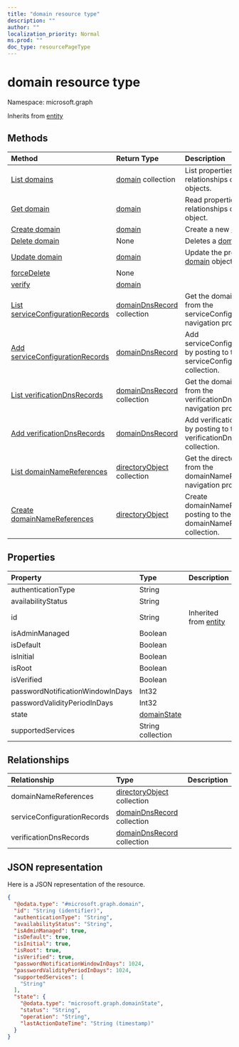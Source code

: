 ```yaml
---
title: "domain resource type"
description: ""
author: ""
localization_priority: Normal
ms.prod: ""
doc_type: resourcePageType
---
```


# domain resource type


Namespace: microsoft.graph




Inherits from [entity](../resources/entity.md)

## Methods
|Method|Return Type|Description|
|:---|:---|:---|
|[List domains](../api/domain-list.md)|[domain](../resources/domain.md) collection|List properties and relationships of the [domain](../resources/domain.md) objects.|
|[Get domain](../api/domain-get.md)|[domain](../resources/domain.md)|Read properties and relationships of the [domain](../resources/domain.md) object.|
|[Create domain](../api/domain-post-domains.md)|[domain](../resources/domain.md)|Create a new [domain](../resources/domain.md) object.|
|[Delete domain](../api/domain-delete.md)|None|Deletes a [domain](../resources/domain.md).|
|[Update domain](../api/domain-update.md)|[domain](../resources/domain.md)|Update the properties of a [domain](../resources/domain.md) object.|
|[forceDelete](../api/domain-forcedelete.md)|None||
|[verify](../api/domain-verify.md)|[domain](../resources/domain.md)||
|[List serviceConfigurationRecords](../api/domain-list-serviceconfigurationrecords.md)|[domainDnsRecord](../resources/domaindnsrecord.md) collection|Get the domainDnsRecords from the serviceConfigurationRecords navigation property.|
|[Add serviceConfigurationRecords](../api/domain-post-serviceconfigurationrecords.md)|[domainDnsRecord](../resources/domaindnsrecord.md)|Add serviceConfigurationRecords by posting to the serviceConfigurationRecords collection.|
|[List verificationDnsRecords](../api/domain-list-verificationdnsrecords.md)|[domainDnsRecord](../resources/domaindnsrecord.md) collection|Get the domainDnsRecords from the verificationDnsRecords navigation property.|
|[Add verificationDnsRecords](../api/domain-post-verificationdnsrecords.md)|[domainDnsRecord](../resources/domaindnsrecord.md)|Add verificationDnsRecords by posting to the verificationDnsRecords collection.|
|[List domainNameReferences](../api/domain-list-domainnamereferences.md)|[directoryObject](../resources/directoryobject.md) collection|Get the directoryObjects from the domainNameReferences navigation property.|
|[Create domainNameReferences](../api/domain-post-domainnamereferences.md)|[directoryObject](../resources/directoryobject.md)|Create domainNameReferences by posting to the domainNameReferences collection.|

## Properties
|Property|Type|Description|
|:---|:---|:---|
|authenticationType|String||
|availabilityStatus|String||
|id|String| Inherited from [entity](../resources/entity.md)|
|isAdminManaged|Boolean||
|isDefault|Boolean||
|isInitial|Boolean||
|isRoot|Boolean||
|isVerified|Boolean||
|passwordNotificationWindowInDays|Int32||
|passwordValidityPeriodInDays|Int32||
|state|[domainState](../resources/domainstate.md)||
|supportedServices|String collection||

## Relationships
|Relationship|Type|Description|
|:---|:---|:---|
|domainNameReferences|[directoryObject](../resources/directoryobject.md) collection||
|serviceConfigurationRecords|[domainDnsRecord](../resources/domaindnsrecord.md) collection||
|verificationDnsRecords|[domainDnsRecord](../resources/domaindnsrecord.md) collection||

## JSON representation
Here is a JSON representation of the resource.
<!-- {
  "blockType": "resource",
  "keyProperty": "id",
  "@odata.type": "microsoft.graph.domain",
  "baseType": "microsoft.graph.entity",
  "openType": false
}
-->
``` json
{
  "@odata.type": "#microsoft.graph.domain",
  "id": "String (identifier)",
  "authenticationType": "String",
  "availabilityStatus": "String",
  "isAdminManaged": true,
  "isDefault": true,
  "isInitial": true,
  "isRoot": true,
  "isVerified": true,
  "passwordNotificationWindowInDays": 1024,
  "passwordValidityPeriodInDays": 1024,
  "supportedServices": [
    "String"
  ],
  "state": {
    "@odata.type": "microsoft.graph.domainState",
    "status": "String",
    "operation": "String",
    "lastActionDateTime": "String (timestamp)"
  }
}
```

